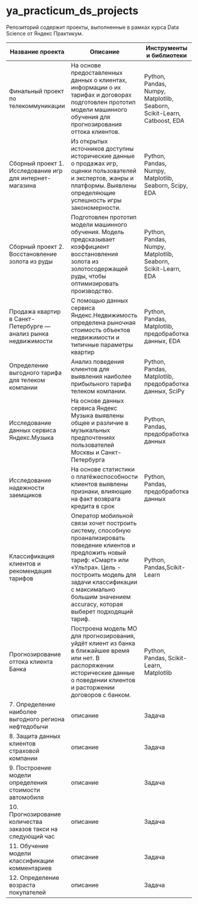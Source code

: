 # ya_practicum_ds_projects
Репозиторий содержит проекты, выполненные в рамках курса Data Science  от Яндекс Практикум.

| Название проекта | Описание | Инструменты и библиотеки | 
| --- | --- |--- | 
| Финальный проект по телекоммуникации | На основе предоставленных данных о клиентах, информации о их тарифах и договорах подготовлен прототип модели машинного обучения для прогнозирования оттока клиентов. | Python, Pandas, Numpy, Matplotlib, Seaborn, Scikit-Learn, Catboost, EDA | 
| Сборный проект 1. Исследование игр для интернет-магазина  | Из открытых источников доступны исторические данные о продажах игр, оценки пользователей и экспертов, жанры и платформы. Выявлены определяющие успешность игры закономерности. |  Python, Pandas, Numpy, Matplotlib, Seaborn, Scipy, EDA |
| Сборный проект 2. Восстановление золота из руды | Подготовлен прототип модели машинного обучения. Модель  предсказывает коэффициент восстановления золота из золотосодержащей руды, чтобы оптимизировать производство. | Python, Pandas, Numpy, Matplotlib, Seaborn, Scikit-Learn, EDA |
| Продажа квартир в Санкт-Петербурге — анализ рынка недвижимости | С помощью данных сервиса Яндекс.Недвижимость определена рыночная стоимость объектов недвижимости и типичные параметры квартир |  Python, Pandas, Matplotlib, предобработка данных, EDA |
| Определение выгодного тарифа для телеком компании | Анализ поведения клиентов для выявления наиболее прибыльного тарифа телеком компании. | Python, Pandas, Matplotlib, предобработка данных, SciPy|
| Исследование данных сервиса Яндекс.Музыка | На основе данных сервиса Яндекс Музыка выявлены общее и различие в музыкальных предпочтениях пользователей Москвы и Санкт-Петербурга | Python, Pandas, предобработка данных|
| Исследование надежности заемщиков | На основе статистики о платёжеспособности клиентов выявлены признаки, влияющие на факт возврата кредита в срок | Python, Pandas, предобработка данных |
| Классификация клиентов и рекомендация тарифов | Оператор мобильной связи хочет построить систему, способную проанализировать поведение клиентов и предложить новый тариф: «Смарт» или «Ультра». Цель - построить модель для задачи классификации с максимально большим значением accuracy, которая выберет подходящий тариф.|  Python, Pandas,Scikit-Learn |
| Прогнозирование оттока клиента Банка | Построена модель МО для прогнозирования, уйдёт клиент из банка в ближайшее время или нет. В распоряжении исторические данные о поведении клиентов и расторжении договоров с банком. | Python, Pandas, Scikit-Learn, Matplotlib  |
| 7. Определение наиболее выгодного региона нефтедобычи | описание |Задача | LИнструменты и библиотеки |
| 8. Защита данных клиентов страховой компании | описание |Задача | LИнструменты и библиотеки |
| 9. Построение модели определения стоимости автомобиля | описание |Задача | LИнструменты и библиотеки |
| 10. Прогнозирование количества заказов такси на следующий час | описание |Задача | LИнструменты и библиотеки |
| 11. Обучение модели классификации комментариев | описание |Задача | LИнструменты и библиотеки |
| 12. Определение возраста покупателей | описание |Задача | LИнструменты и библиотеки |
